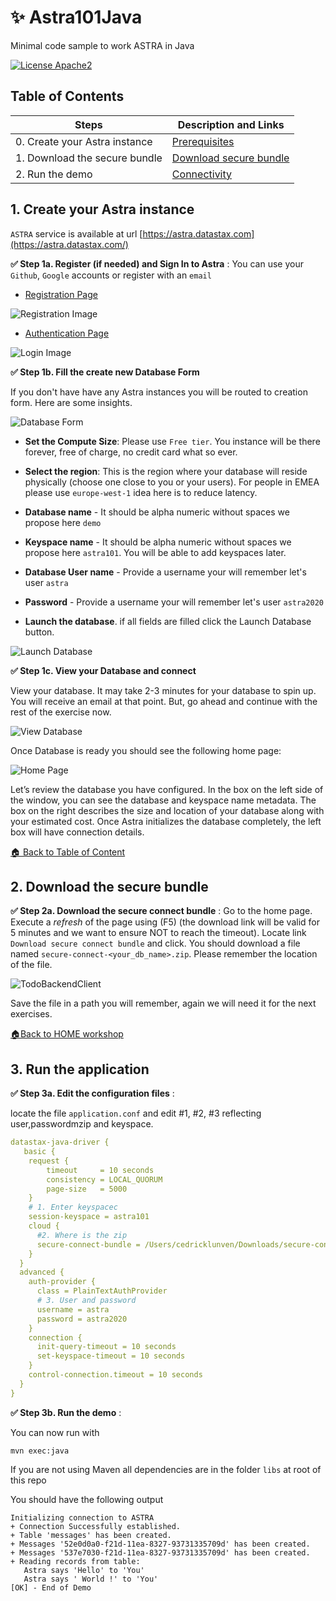 # ✨ Astra101Java

Minimal code sample to work ASTRA in Java

[![License Apache2](https://img.shields.io/hexpm/l/plug.svg)](http://www.apache.org/licenses/LICENSE-2.0)

## Table of Contents

| Steps | Description and Links
|---|---|
| 0. Create your Astra instance | [Prerequisites](#1-create-your-astra-instance) |
| 1. Download the secure bundle | [Download secure bundle](#2-download-the-secure-bundle) |
| 2. Run the demo | [Connectivity](#3-run-the-application) |


## 1. Create your Astra instance

`ASTRA` service is available at url [https://astra.datastax.com](https://astra.datastax.com/)

**✅ Step 1a. Register (if needed) and Sign In to Astra** : You can use your `Github`, `Google` accounts or register with an `email`

- [Registration Page](https://astra.datastax.com/register)

![Registration Image](images/astra-create-register.png?raw=true)

- [Authentication Page](https://astra.datastax.com/)

![Login Image](images/astra-create-login.png?raw=true)


**✅ Step 1b. Fill the create new Database Form**

If you don't have have any Astra instances you will be routed to creation form. Here are some insights.

![Database Form](images/astra-create-2.png?raw=true)

- **Set the Compute Size**: Please use `Free tier`. You instance will be there forever, free of charge, no credit card what so ever.

- **Select the region**: This is the region where your database will reside physically (choose one close to you or your users). For people in EMEA please use `europe-west-1` idea here is to reduce latency.

- **Database name** - It should be alpha numeric without spaces we propose here `demo`

- **Keyspace name** - It should be alpha numeric without spaces we propose here `astra101`. You will be able to add keyspaces later.

- **Database User name** - Provide a username your will remember let's user `astra`

- **Password** - Provide a username your will remember let's user `astra2020`

- **Launch the database**. if all fields are filled click the Launch Database button.


![Launch Database](images/astra-create-3.png?raw=true)

**✅ Step 1c. View your Database and connect**

View your database. It may take 2-3 minutes for your database to spin up. You will receive an email at that point. But, go ahead and continue with the rest of the exercise now.

![View Database](images/astra-create-4.png?raw=true)

Once Database is ready you should see the following home page:

![Home Page](images/astra-create-5.png?raw=true)

Let’s review the database you have configured. In the box on the left side of the window, you can see the database and keyspace name metadata. The box on the right describes the size and location of your database along with your estimated cost. Once Astra initializes the database completely, the left box will have connection details.

[🏠 Back to Table of Content](#table-of-content)

## 2. Download the secure bundle

**✅ Step 2a. Download the secure connect bundle** : Go to the home page. Execute a _refresh_ of the page using (F5) (the download link will be valid for 5 minutes and we want to ensure NOT to reach the timeout). Locate link `Download secure connect bundle` and click. You should download a file named `secure-connect-<your_db_name>.zip`. Please remember the location of the file.

![TodoBackendClient](images/astra-create-7.png?raw=true)

Save the file in a path you will remember, again we will need it for the next exercises.

[🏠Back to HOME workshop](https://github.com/DataStax-Academy/cassandra-workshop-series)

## 3. Run the application

**✅ Step 3a. Edit the configuration files** : 

locate the file `application.conf` and edit #1, #2, #3 reflecting user,passwordmzip and keyspace.

```yaml
datastax-java-driver {
   basic {
    request {
    	timeout     = 10 seconds
        consistency = LOCAL_QUORUM
        page-size   = 5000
    }
    # 1. Enter keyspacec 
    session-keyspace = astra101
    cloud {
      #2. Where is the zip
      secure-connect-bundle = /Users/cedricklunven/Downloads/secure-connect-astra.zip
    }
  }
  advanced {
    auth-provider {
      class = PlainTextAuthProvider
      # 3. User and password
      username = astra 
      password = astra2020
    }
    connection {
      init-query-timeout = 10 seconds
      set-keyspace-timeout = 10 seconds
    }
    control-connection.timeout = 10 seconds
  }
}
```

**✅ Step 3b. Run the demo** : 

You can now run with 

```
mvn exec:java
```

If you are not using Maven all dependencies are in the folder `libs` at root of this repo

You should have the following output

```
Initializing connection to ASTRA
+ Connection Successfully established.
+ Table 'messages' has been created.
+ Messages '52e0d0a0-f21d-11ea-8327-93731335709d' has been created.
+ Messages '537e7030-f21d-11ea-8327-93731335709d' has been created.
+ Reading records from table:
   Astra says 'Hello' to 'You'
   Astra says ' World !' to 'You'
[OK] - End of Demo
```


